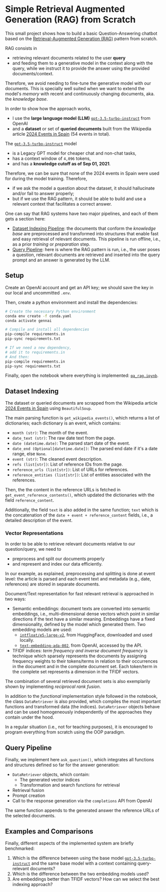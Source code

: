 # Simple Retrieval Augmented Generation (RAG) from Scratch

This small project shows how to build a basic Question-Answering chatbot based on the [Retrieval-Augmented Generation (RAG)](https://en.wikipedia.org/wiki/Retrieval-augmented_generation) pattern from scratch.

RAG consists in 

- retrieving relevant documents related to the user **query** 
- and feeding them to a generative model in the context along with the query, while we instruct it to provide the answer using the provided documents/context.

Therefore, we avoid needing to fine-tune the generative model with our documents.
This is specially well suited when we want to extend the model's *memory* with recent and continuously changing documents, aka. the *knowledge base*.

In order to show how the approach works,

- I use the **large language model (LLM)** [`gpt-3.5-turbo-instruct`](https://platform.openai.com/docs/models/gpt-3.5-turbo?snapshot=gpt-3.5-turbo-instruct) from OpenAI
- and a **dataset** or set of **queried documents** built from the Wikipedia article [2024 Events in Spain](https://en.wikipedia.org/wiki/2024_in_Spain) (54 events in total).

The [`gpt-3.5-turbo-instruct`](https://platform.openai.com/docs/models/gpt-3.5-turbo?snapshot=gpt-3.5-turbo-instruct) model

- is a Legacy GPT model for cheaper chat and non-chat tasks,
- has a context window of `4,096` tokens,
- and has a **knowledge cutoff as of Sep 01, 2021**.

Therefore, we can be sure that none of the 2024 events in Spain were used for during the model training. Therefore,

- if we ask the model a question about the dataset, it should hallucinate and/or fail to answer properly;
- but if we use the RAG pattern, it should be able to build and use a relevant context that facilitates a correct answer.

One can say that RAG systems have two major pipelines, and each of them gets a section here:

- [Dataset Indexing Pipeline](#dataset-indexing): the documents that conform the *knowledge base* are preprocessed and transformed into structures that enable fast and easy retrieval of relevant documents. This pipeline is run offline, i.e., as a prior *training* or *preparation* step.
- [Query Pipeline](#query-pipeline): here is where the RAG pattern is run, i.e., the user poses a question, relevant documents are retrieved and inserted into the query prompt and an answer is generated by the LLM.

## Setup

Create an OpenAI account and get an API key; we should save the key in our local and uncommitted `.env`.

Then, create a python environment and install the dependencies:

```bash
# Create the necessary Python environment
conda env create -f conda.yaml
conda activate gennai

# Compile and install all dependencies
pip-compile requirements.in
pip-sync requirements.txt

# If we need a new dependency,
# add it to requirements.in 
# And then:
pip-compile requirements.in
pip-sync requirements.txt
```

Finally, open the notebook where everything is implemented: [`qa_rag.ipynb`](./qa_rag.ipynb).

## Dataset Indexing

The dataset or queried documents are scrapped from the Wikipedia article [2024 Events in Spain](https://en.wikipedia.org/wiki/2024_in_Spain) using `BeautifulSoup`.

The main parsing function is `get_wikipedia_events()`, which returns a list of dictionaries; each dictionary is an event, which contains: 

- `month (str)`: The month of the event.
- `date_text (str)`: The raw date text from the page.
- `date (datetime.date)`: The parsed start date of the event.
- `date_end (Optional[datetime.date])`: The parsed end date if it's a date range, else `None`.
- `event (str)`: The cleaned event description.
- `refs (list[str])`: List of reference IDs from the page.
- `reference_urls (list[str])`: List of URLs for references.
- `reference_entities (list[str])`: List of entities associated with the references.

Then, the the content in the reference URLs is fetched in `get_event_reference_contents()`, which updated the dictionaries with the field `reference_content`.

Additionally, the field `text` is also added in the same function; `text` which is the concatenation of the `date + event + reference_content` fields, i.e., a detailed description of the event.

### Vector Representations

In order to be able to retrieve relevant documents relative to our question/query, we need to 

- preprocess and split our documents properly
- and represent and index our data efficiently.

In our example, as explained, preprocessing and splitting is done at event level: the article is parsed and each event text and metadata (e.g., date, references) are stored in separate documents.

Document/Text representation for fast relevant retrieval is approached in two ways:

- Semantic embeddings: document texts are converted into semantic embeddings, i.e., multi-dimensional dense vectors which point in similar directions if the text have a similar meaning. Embeddings have a fixed dimensionality, defined by the model which generated them. Two embedding models are used:
  - [`intfloat/e5-large-v2`](https://huggingface.co/intfloat/e5-large-v2), from HuggingFace, downloaded and used locally.
  - [`text-embedding-ada-002`](https://platform.openai.com/docs/models/text-embedding-ada-002), from OpenAI, accessed by the API.
- TFIDF indices: *term frequency and inverse document frequency* is technique which sparsely represents the documents by assigning frequency weights to their tokens/terms in relation to their occurrences in the document and in the complete document set. Each token/term in the complete set represents a dimension in the TFIDF vectors.

The combination of several retrieved document sets is also exemplarily shown by implementing *reciprocal rank fusion*.

In addition to the *functional* implementation style followed in the notebook, the class `DataRetriever` is also provided, which compiles the most important functions and transformed data (the indices). `DataRetriever` objects behave and can be used homogeneously independently of the approaches they contain under the hood.

In a regular situation (i.e., not for teaching purposes), it is encouraged to program everything from scratch using the OOP paradigm.

## Query Pipeline

Finally, we implement here `ask_question()`, which integrates all functions and structures defined so far for the answer generation:

- `DataRetriever` objects, which contain:
  - The generated vector indices
  - Transformation and search functions for retrieval
- Retrieval fusion
- Prompt creation
- Call to the response generation via the `completions` API from OpenAI

The same function appends to the generated answer the reference URLs of the selected documents.

## Examples and Comparisons

Finally, different aspects of the implemented system are briefly benchmarked:

1. Which is the difference between using the base model [`gpt-3.5-turbo-instruct`](https://platform.openai.com/docs/models/gpt-3.5-turbo?snapshot=gpt-3.5-turbo-instruct) and the same base model with a context containing query-relevant documents?
2. Which is the difference between the two embedding models used?
3. Are embeddings better than TFIDF vectors? How can we select the best indexing approach?


